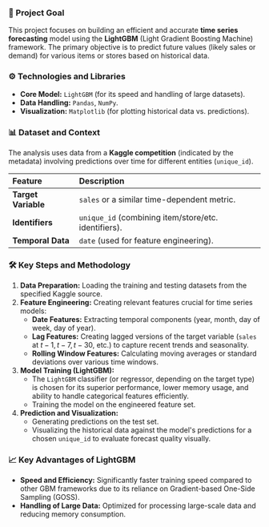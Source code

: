 ### 🎯 Project Goal

This project focuses on building an efficient and accurate **time series forecasting** model using the **LightGBM** (Light Gradient Boosting Machine) framework. The primary objective is to predict future values (likely sales or demand) for various items or stores based on historical data.

### ⚙️ Technologies and Libraries

* **Core Model:** `LightGBM` (for its speed and handling of large datasets).
* **Data Handling:** `Pandas`, `NumPy`.
* **Visualization:** `Matplotlib` (for plotting historical data vs. predictions).

### 📊 Dataset and Context

The analysis uses data from a **Kaggle competition** (indicated by the metadata) involving predictions over time for different entities (`unique_id`).

| Feature | Description |
| :--- | :--- |
| **Target Variable** | `sales` or a similar time-dependent metric. |
| **Identifiers** | `unique_id` (combining item/store/etc. identifiers). |
| **Temporal Data** | `date` (used for feature engineering). |

### 🛠️ Key Steps and Methodology

1.  **Data Preparation:** Loading the training and testing datasets from the specified Kaggle source.
2.  **Feature Engineering:** Creating relevant features crucial for time series models:
    * **Date Features:** Extracting temporal components (year, month, day of week, day of year).
    * **Lag Features:** Creating lagged versions of the target variable (`sales` at $t-1, t-7, t-30$, etc.) to capture recent trends and seasonality.
    * **Rolling Window Features:** Calculating moving averages or standard deviations over various time windows.
3.  **Model Training (LightGBM):**
    * The `LightGBM` classifier (or regressor, depending on the target type) is chosen for its superior performance, lower memory usage, and ability to handle categorical features efficiently.
    * Training the model on the engineered feature set.
4.  **Prediction and Visualization:**
    * Generating predictions on the test set.
    * Visualizing the historical data against the model's predictions for a chosen `unique_id` to evaluate forecast quality visually.

### 📈 Key Advantages of LightGBM

* **Speed and Efficiency:** Significantly faster training speed compared to other GBM frameworks due to its reliance on Gradient-based One-Side Sampling (GOSS).
* **Handling of Large Data:** Optimized for processing large-scale data and reducing memory consumption.
